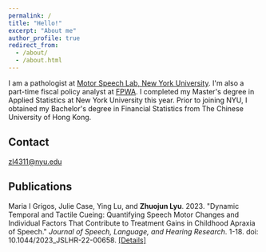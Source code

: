 ```yaml
---
permalink: /
title: "Hello!"
excerpt: "About me"
author_profile: true
redirect_from: 
  - /about/
  - /about.html
---
```

I am a pathologist at [Motor Speech Lab, New York University](https://wp.nyu.edu/grigoslab/). I'm also a part-time fiscal policy analyst at [FPWA](https://www.fpwa.org). I completed my Master's degree in Applied Statistics at New York University this year. Prior to joining NYU, I obtained my Bachelor's degree in Financial Statistics from The Chinese University of Hong Kong.

Contact
------
zl4311@nyu.edu

Publications
------
Maria I Grigos, Julie Case, Ying Lu, and **Zhuojun Lyu**. 2023. "Dynamic Temporal and Tactile Cueing: Quantifying Speech Motor Changes and Individual Factors That Contribute to Treatment Gains in Childhood Apraxia of Speech." _Journal of Speech, Language, and Hearing Research_. 1-18. doi: 10.1044/2023_JSLHR-22-00658. [[Details]]('/publication/2023-paper-1')


